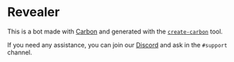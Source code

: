 # Revealer

This is a bot made with [Carbon](https://carbon.buape.com) and generated with the [`create-carbon`](https://github.com/buape/carbon/tree/main/packages/create-carbon) tool.

If you need any assistance, you can join our [Discord](https://go.buape.com/discord) and ask in the `#support` channel.